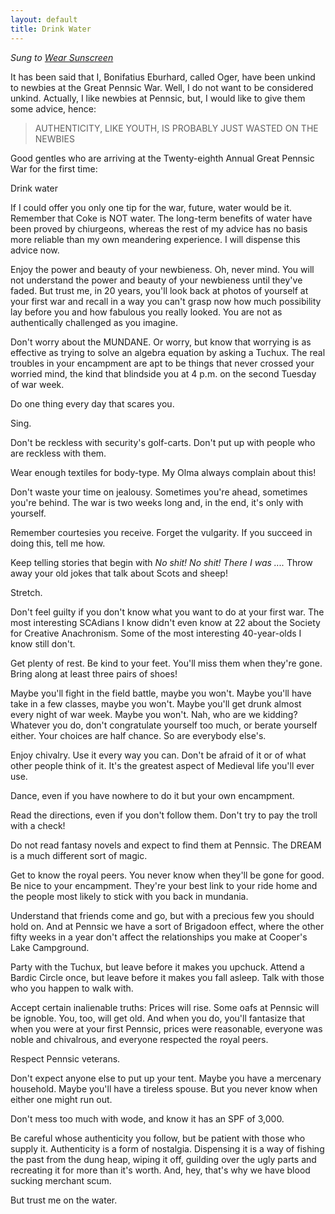 ```yaml
---
layout: default
title: Drink Water
---
```


*Sung to [Wear Sunscreen](https://www.youtube.com/watch?v=sTJ7AzBIJoI)*

It has been said that I, Bonifatius Eburhard, called Oger, have
been unkind to newbies at the Great Pennsic War. Well, I do not want
to be considered unkind. Actually, I like newbies at Pennsic, but, I
would like to give them some advice, hence:

> AUTHENTICITY, LIKE YOUTH,  IS PROBABLY JUST WASTED ON THE NEWBIES

Good gentles who are arriving at the Twenty-eighth Annual Great
Pennsic War for the first time:

Drink water

If I could offer you only one tip for the war, future, water would be it.
Remember that Coke is NOT water.  The long-term benefits of water have been
proved by chiurgeons, whereas the rest of my advice has no basis more reliable
than my own meandering experience. I will dispense this advice now.

Enjoy the power and beauty of your newbieness. Oh, never mind. You
will not understand the power and beauty of your newbieness until
they've faded.  But trust me, in 20 years, you'll look back at photos
of yourself at your first war and recall in a way you can't grasp now
how much possibility lay before you and how fabulous you really
looked. You are not as authentically challenged as you imagine.

Don't worry about the MUNDANE. Or worry, but know that worrying is
as effective as trying to solve an algebra equation by asking a
Tuchux. The real troubles in your encampment are apt to be things
that never crossed your worried mind, the kind that blindside you at
4 p.m. on the second Tuesday of war week.

Do one thing every day that scares you.

Sing.

Don't be reckless with security's golf-carts. Don't put up with people who are reckless with them.

Wear enough textiles for body-type.  My Olma always complain about this!

Don't waste your time on jealousy. Sometimes you're ahead,
sometimes you're behind. The war is two weeks long and, in the end,
it's only with yourself.

Remember courtesies you receive. Forget the vulgarity. If you
succeed in doing this, tell me how.

Keep telling stories that begin with *No shit!  No shit!  There I
was ....* Throw away your old jokes that talk about Scots and sheep!

Stretch.

Don't feel guilty if you don't know what you want to do at your
first war. The most interesting SCAdians I know didn't even know at
22 about the Society for Creative Anachronism. Some of the most
interesting 40-year-olds I know still don't.

Get plenty of rest. Be kind to your feet.  You'll miss them when
they're gone. Bring along at least three pairs of shoes!

Maybe you'll fight in the field battle, maybe you won't. Maybe
you'll have take in a few classes, maybe you won't. Maybe you'll get
drunk almost every night of war week.  Maybe you won't. Nah, who are
we kidding? Whatever you do, don't congratulate yourself too much, or
berate yourself either. Your choices are half chance. So are
everybody else's.

Enjoy chivalry. Use it every way you can. Don't be afraid of it or
of what other people think of it. It's the greatest aspect of
Medieval life you'll ever use.

Dance, even if you have nowhere to do it but your own encampment.

Read the directions, even if you don't follow them.  Don't try to
pay the troll with a check!

Do not read fantasy novels and expect to find them at Pennsic. The
DREAM is a much different sort of magic.

Get to know the royal peers. You never know when they'll be gone
for good. Be nice to your encampment. They're your best link to your
ride home and the people most likely to stick with you back in
mundania.

Understand that friends come and go, but with a precious few you
should hold on. And at Pennsic we have a sort of Brigadoon effect,
where the other fifty weeks in a year don't affect the relationships
you make at Cooper's Lake Campground.

Party with the Tuchux, but leave before it makes you upchuck.
Attend a Bardic Circle once, but leave before it makes you fall
asleep.  Talk with those who you happen to walk with.

Accept certain inalienable truths: Prices will rise. Some oafs at
Pennsic will be ignoble.  You, too, will get old. And when you do,
you'll fantasize that when you were at your first Pennsic,  prices
were reasonable, everyone was noble and chivalrous,  and everyone
respected the royal peers.

Respect Pennsic veterans.

Don't expect anyone else to put up your tent. Maybe you have a
mercenary household.  Maybe you'll have a tireless spouse. But you
never know when either one might run out.

Don't mess too much with wode, and know it has an SPF of 3,000.

Be careful whose authenticity you follow, but be patient with
those who supply it. Authenticity is a form of nostalgia. Dispensing
it is a way of fishing the past from the dung heap, wiping it off,
guilding over the ugly parts and recreating it for more than it's
worth.  And, hey, that's why we have blood sucking merchant scum.

But trust me on the water.
